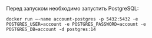 Перед запуском необходимо запустить PostgreSQL:

`docker run —-name account-postgres -p 5432:5432 -e POSTGRES_USER=account -e POSTGRES_PASSWORD=account -e POSTGRES_DB=account -d postgres:14`